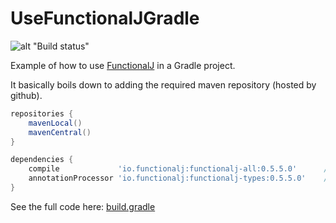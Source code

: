 # UseFunctionalJGradle

![alt "Build status"](https://github.com/NawaMan/UseFunctionalJGradle/actions/workflows/maven.yml/badge.svg)

Example of how to use [FunctionalJ](https://github.com/NawaMan/FunctionalJ) in a Gradle project.

It basically boils down to adding the required maven repository (hosted by github).

```Groovy
repositories {
    mavenLocal()
    mavenCentral()
}

dependencies {
    compile             'io.functionalj:functionalj-all:0.5.5.0'      // Please look up the lastest version.
    annotationProcessor 'io.functionalj:functionalj-types:0.5.5.0'    // Please look up the lastest version.
}
```

See the full code here: [build.gradle](https://github.com/NawaMan/UseFunctionalJGradle/blob/master/build.gradle)
